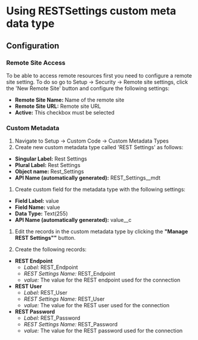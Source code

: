 # Using RESTSettings custom meta data type

## Configuration

### Remote Site Access

To be able to access remote resources first you need to configure a remote site setting. To do so go to Setup -> Security -> Remote site settings, click the 'New Remote Site' button and configure the following settings:

* **Remote Site Name:** Name of the remote site
* **Remote Site URL:** Remote site URL
* **Active:** This checkbox must be selected

### Custom Metadata

1. Navigate to Setup -> Custom Code -> Custom Metadata Types
1. Create new custom metadata type called 'REST Settings' as follows:

* **Singular Label:** Rest Settings
* **Plural Label:** Rest Settings
* **Object name:** Rest_Settings
* **API Name (automatically generated):** REST_Settings\_\_mdt

1. Create custom field for the metadata type with the following settings:

* **Field Label:** value
* **Field Name:** value
* **Data Type:** Text(255)
* **API Name (automatically generated):** value\_\_c

1. Edit the records in the custom metadata type by clicking the **"Manage REST Settings""** button.

1. Create the following records:

* **REST Endpoint**
  * _Label:_ REST_Endpoint
  * _REST Settings Name:_ REST_Endpoint
  * _value:_ The value for the REST endpoint used for the connection
* **REST User**
  * _Label:_ REST_User
  * _REST Settings Name:_ REST_User
  * _value:_ The value for the REST user used for the connection
* **REST Password**
  * _Label:_ REST_Password
  * _REST Settings Name:_ REST_Password
  * _value:_ The value for the REST password used for the connection
